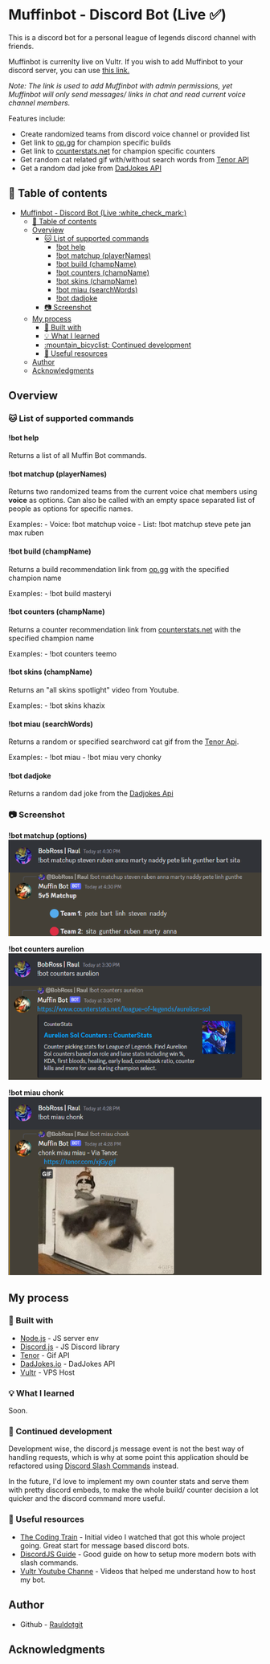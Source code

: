 # Muffinbot - Discord Bot (Live :white_check_mark:)

This is a discord bot for a personal league of legends discord channel with friends.

Muffinbot is currenlty live on Vultr. If you wish to add Muffinbot to your discord server, you can use [this link.](https://discord.com/api/oauth2/authorize?client_id=1079226740326547496&permissions=8&scope=bot)

_Note: The link is used to add Muffinbot with admin permissions, yet Muffinbot will only send messages/ links in chat and read current voice channel members._

Features include:
  - Create randomized teams from discord voice channel or provided list 
  - Get link to [op.gg](https://op.gg/champions) for champion specific builds
  - Get link to [counterstats.net](https://counterstats.net/) for champion specific counters
  - Get random cat related gif with/without search words from [Tenor API](https://tenor.com/gifapi)
  - Get a random dad joke from [DadJokes API](https://dadjokes.io/)

  
## :book: Table of contents

- [Muffinbot - Discord Bot (Live :white\_check\_mark:)](#muffinbot---discord-bot-live-white_check_mark)
  - [:book: Table of contents](#book-table-of-contents)
  - [Overview](#overview)
    - [:cat: List of supported commands](#cat-list-of-supported-commands)
      - [!bot help](#bot-help)
      - [!bot matchup (playerNames)](#bot-matchup-playernames)
      - [!bot build (champName)](#bot-build-champname)
      - [!bot counters (champName)](#bot-counters-champname)
      - [!bot skins (champName)](#bot-skins-champname)
      - [!bot miau (searchWords)](#bot-miau-searchwords)
      - [!bot dadjoke](#bot-dadjoke)
    - [:camera: Screenshot](#camera-screenshot)
  - [My process](#my-process)
    - [:wrench: Built with](#wrench-built-with)
    - [:bulb: What I learned](#bulb-what-i-learned)
    - [:mountain\_bicyclist: Continued development](#mountain_bicyclist-continued-development)
    - [:cake: Useful resources](#cake-useful-resources)
  - [Author](#author)
  - [Acknowledgments](#acknowledgments)


## Overview

### :cat: List of supported commands

  #### !bot help

  Returns a list of all Muffin Bot commands.
  
  #### !bot matchup (playerNames)

  Returns two randomized teams from the current voice chat members using **voice** as options. Can also be called with an empty space separated list of people as options for specific names.

  Examples:
    - Voice: !bot matchup voice
    - List: !bot matchup steve pete jan max ruben 

  #### !bot build (champName)

  Returns a build recommendation link from [op.gg](https://op.gg/champions/) with the specified champion name

  Examples:
    -  !bot build masteryi

  #### !bot counters (champName)

  Returns a counter recommendation link from [counterstats.net](https://counterstats.net) with the specified champion name

  Examples:
    -  !bot counters teemo


  #### !bot skins (champName)

  Returns an "all skins spotlight" video from Youtube.

  Examples:
    - !bot skins khazix

  #### !bot miau (searchWords)

  Returns a random or specified searchword cat gif from the [Tenor Api](https://tenor.com/gifapi).

  Examples:
    - !bot miau
    - !bot miau very chonky

  #### !bot dadjoke

  Returns a random dad joke from the [Dadjokes Api](https://dadjokes.io/)


### :camera: Screenshot

**!bot matchup (options)**
![Matchup Image](/public/screenshots/screenshot_matchup.png?raw=true "!bot matchup (options)")

**!bot counters aurelion**
![Counters Image](/public/screenshots/screenshot_counters.png?raw=true "!bot counters aurelion")

**!bot miau chonk**
![Miau Image](/public/screenshots/screenshot_miau.png?raw=true "!bot miau chonk")

<!-- ### :link: Links

- Live Site URL: [Add live site URL here](https://your-live-site-url.com) -->

## My process

### :wrench: Built with

- [Node.js](https://nodejs.org/) - JS server env
- [Discord.js](https://reactjs.org/) - JS Discord library
- [Tenor](https://tenor.com/gifapi) - Gif API 
- [DadJokes.io](https://dadjokes.io/) - DadJokes API
- [Vultr](https://vultr.com/) - VPS Host 

### :bulb: What I learned

Soon.

### :mountain_bicyclist: Continued development

Development wise, the discord.js message event is not the best way of handling requests, which is why at some point this application should be refactored using [Discord Slash Commands](https://discordjs.guide/creating-your-bot/slash-commands.html) instead.

In the future, I'd love to implement my own counter stats and serve them with pretty discord embeds, to make the whole build/ counter decision a lot quicker and the discord command more useful.

### :cake: Useful resources

- [The Coding Train](https://www.youtube.com/watch?v=7A-bnPlxj4k&list=PLRqwX-V7Uu6avBYxeBSwF48YhAnSn_sA4) - Initial video I watched that got this whole project going. Great start for message based discord bots.
- [DiscordJS Guide](https://discordjs.guide/#before-you-begin) - Good guide on how to setup more modern bots with slash commands.
- [Vultr Youtube Channe](https://www.youtube.com/@vultr) - Videos that helped me understand how to host my bot.

## Author

- Github - [Rauldotgit](https://github/rauldotgit)


## Acknowledgments



